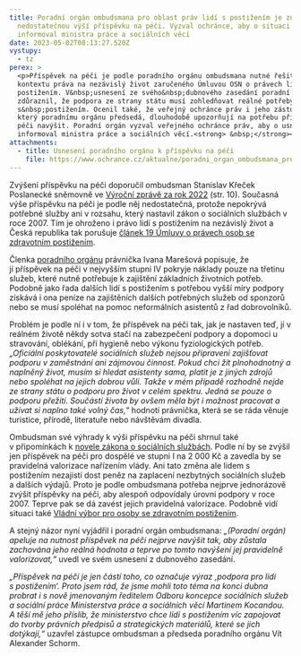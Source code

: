 ```yaml
---
title: Poradní orgán ombudsmana pro oblast práv lidí s postižením je znepokojený
  nedostatečnou výší příspěvku na péči. Vyzval ochránce, aby o situaci
  informoval ministra práce a sociálních věcí
date: 2023-05-02T08:13:27.520Z
vystupy:
  - tz
perex: >
  <p>Příspěvek na péči je podle poradního orgánu ombudsmana nutné řešit v
  kontextu práva na nezávislý život zaručeného Úmluvou OSN o právech lidí s
  postižením. V&nbsp;usnesení ze svého&nbsp;dubnového zasedání poradní orgán
  zdůraznil, že podpora ze strany státu musí zohledňovat reálné potřeby lidí
  s&nbsp;postižením. Ocenil také, že veřejný ochránce práv i jeho zástupce,
  který poradnímu orgánu předsedá, dlouhodobě upozorňují na potřebu příspěvek na
  péči navýšit. Poradní orgán vyzval veřejného ochránce práv, aby o usnesení
  informoval ministra práce a sociálních věcí.<strong> &nbsp;</strong></p>
attachments:
  - title: Usnesení poradního orgánu k příspěvku na péči
    file: https://www.ochrance.cz/aktualne/poradni_organ_ombudsmana_pro_oblast_prav_lidi_s_postizenim_je_znepokojeny_nedostatecnou_vysi_prispevku_na_peci-_vyzval_ochrance_aby_o_situaci_informoval_ministra_prace_a_socialnich_veci/usneseni_poradniho_organu_k_prispevku_na_peci.pdf
---
```

<p>Zvýšení příspěvku na péči doporučil ombudsman Stanislav Křeček Poslanecké sněmovně ve <a href="https://www.ochrance.cz/dokument/zpravy_pro_poslaneckou_snemovnu_2022/vyrocni-zprava-2022.pdf">Výroční zprávě za rok 2022</a> (str. 10). Současná výše příspěvku na péči je podle něj nedostatečná, protože nepokrývá potřebné služby ani v rozsahu, který nastavil zákon o sociálních službách v roce 2007. Tím je ohroženo i právo lidí s postižením na nezávislý život a Česká republika tak porušuje <a href="https://www.zakonyprolidi.cz/ms/2010-10#f5512004">článek 19 Úmluvy o právech osob se zdravotním postižením</a>.</p>

<p>Členka <a href="https://www.ochrance.cz/pusobnost/monitorovani-prav-osob-se-zdravotnim-postizenim/">poradního orgánu</a> právnička Ivana Marešová popisuje, že jí&nbsp;příspěvek na péči v nejvyšším stupni IV pokryje náklady pouze na třetinu služeb, které nutně potřebuje k&nbsp;zajištění základních životních potřeb. Podobně jako řada dalších lidí s&nbsp;postižením s&nbsp;potřebou vyšší míry podpory získává i ona peníze na zajištěních dalších potřebných služeb od sponzorů nebo se musí spoléhat na pomoc neformálních asistentů z&nbsp;řad dobrovolníků.</p>

<p>Problém je podle ní i v tom, že příspěvek na péči tak, jak je nastaven teď, jí v reálném životě někdy sotva stačí na zabezpečení podpory a dopomoci u stravování, oblékání, při hygieně nebo výkonu fyziologických potřeb. <em>&bdquo;Oficiální poskytovatelé sociálních služeb nejsou připraveni zajišťovat podporu v&nbsp;zaměstnání ani zájmovou činnost. Pokud chci žít plnohodnotný a naplněný život, musím si hledat asistenty sama, platit je z jiných zdrojů nebo spoléhat na jejich dobrou vůli. Takže v&nbsp;mém případě rozhodně nejde ze strany státu o podporu pro život v&nbsp;celém spektru. Jedná se pouze o podporu přežití. Součástí života by ovšem měla být i možnost pracovat a užívat si naplno také volný čas,</em>&ldquo; hodnotí právnička, která se se ráda věnuje turistice, přírodě, literatuře nebo návštěvám divadla.</p>

<p>Ombudsman své výhrady k&nbsp;výši příspěvku na péči shrnul také v&nbsp;připomínkách k <a href="https://odok.cz/portal/veklep/material/pripominky/KORNCNDM9WTU/">novele zákona o sociálních službách</a>. Podle ní by se zvýšil jen příspěvek na péči pro dospělé ve stupni I na 2 000 Kč a zavedla by se pravidelná va&shy;lorizace nařízením vlády. Ani tato změna ale lidem s postižením nezajis&shy;tí dost peněz na zaplacení nezbytných sociálních služeb a dalších výdajů. Proto je podle ombudsmana potřeba nejprve jednorázově zvýšit příspěvky na péči, aby alespoň odpovídaly úrovni podpory v roce 2007. Teprve pak se dá zavést jejich pravidelná valorizace. Podobně vidí situaci také <a href="https://www.vlada.cz/cz/ppov/vvozp/zasedani-vyboru/zasedani-23--brezna-2023-204761/">Vládní výbor pro osoby se zdravotním postižením</a>.</p>

<p>A stejný názor nyní vyjádřil i poradní orgán ombudsmana: <em>&bdquo;(Poradní orgán) apeluje na nutnost příspěvek na péči nejprve navýšit tak, aby zůstala zachována jeho reálná hodnota a teprve po tomto navýšení jej pravidelně valorizovat,&ldquo;</em> uvedl ve svém usnesení z&nbsp;dubnového zasedání.</p>

<p><em>&bdquo;Příspěvek na péči je jen částí toho, co označuje výraz &sbquo;podpora pro lidi s&nbsp;postižením&lsquo;. Proto jsem rád, že jsme mohli toto téma na konci dubna probrat i s nově jmenovaným ředitelem Odboru koncepce sociálních služeb a sociální práce Ministerstva práce a sociálních věcí Martinem Kocandou. A těší mě jeho příslib, že ministerstvo chce lidi s&nbsp;postižením víc zapojovat do tvorby právních předpisů a strategických materiálů, které se jich dotýkají,&ldquo;</em> uzavřel zástupce ombudsman a předseda poradního orgánu Vít Alexander Schorm.</p>

